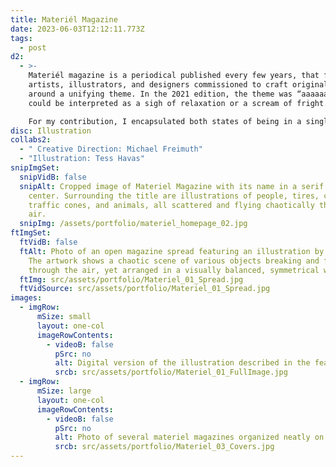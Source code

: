 ```yaml
---
title: Materiél Magazine
date: 2023-06-03T12:12:11.773Z
tags:
  - post
d2:
  - >-
    Materiél magazine is a periodical published every few years, that features
    artists, illustrators, and designers commissioned to craft original work
    around a unifying theme. In the 2021 edition, the theme was “aaaaaah,” which
    could be interpreted as a sigh of relaxation or a scream of fright. 

    For my contribution, I encapsulated both states of being in a single illustration—a tumultuous composition arranged in a harmonious and symmetrical manner. Because of the dual nature of this illustration, it was also adapted to the front and back covers of the magazine.
disc: Illustration
collabs2:
  - " Creative Direction: Michael Freimuth"
  - "Illustration: Tess Havas"
snipImgSet:
  snipVidB: false
  snipAlt: Cropped image of Materiel Magazine with its name in a serif font at the
    center. Surrounding the title are illustrations of people, tires, cars,
    traffic cones, and animals, all scattered and flying chaotically through the
    air.
  snipImg: /assets/portfolio/materiel_homepage_02.jpg
ftImgSet:
  ftVidB: false
  ftAlt: Photo of an open magazine spread featuring an illustration by Tess Havas.
    The artwork shows a chaotic scene of various objects breaking and flying
    through the air, yet arranged in a visually balanced, symmetrical way.
  ftImg: src/assets/portfolio/Materiel_01_Spread.jpg
  ftVidSource: src/assets/portfolio/Materiel_01_Spread.jpg
images:
  - imgRow:
      mSize: small
      layout: one-col
      imageRowContents:
        - videoB: false
          pSrc: no
          alt: Digital version of the illustration described in the featured image.
          srcb: src/assets/portfolio/Materiel_01_FullImage.jpg
  - imgRow:
      mSize: large
      layout: one-col
      imageRowContents:
        - videoB: false
          pSrc: no
          alt: Photo of several materiel magazines organized neatly on a table.
          srcb: src/assets/portfolio/Materiel_03_Covers.jpg
---
```

